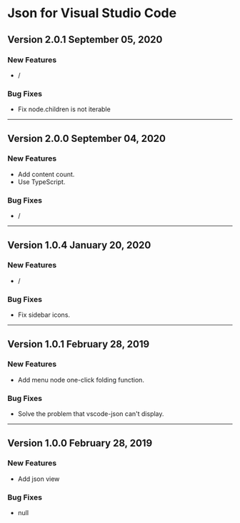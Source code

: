 # Json for Visual Studio Code

## Version 2.0.1 September 05, 2020

### New Features

- /

### Bug Fixes

- Fix node.children is not iterable

---

## Version 2.0.0 September 04, 2020

### New Features

- Add content count.
- Use TypeScript.

### Bug Fixes

- /

---

## Version 1.0.4 January 20, 2020

### New Features

- /

### Bug Fixes

- Fix sidebar icons.

---

## Version 1.0.1 February 28, 2019

### New Features

- Add menu node one-click folding function.

### Bug Fixes

- Solve the problem that vscode-json can't display.

---

## Version 1.0.0 February 28, 2019

### New Features

- Add json view

### Bug Fixes

- null



